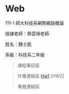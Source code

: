 # Web
111-1 師大科技系網際網路概論

授課老師：蔡雲琤老師

姓名：魏士凱

系級：科技系二年級

>課程筆記區


>作業連結區
[Hw1](https://www.youtube.com/watch?v=TV-MQ8EgHlI)
[HW2]

>專題連結區

